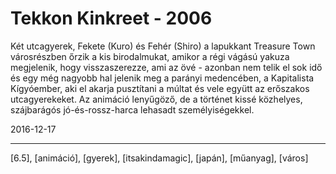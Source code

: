 # Tekkon Kinkreet - 2006

Két utcagyerek, Fekete (Kuro) és Fehér (Shiro) a lapukkant Treasure Town városrészben őrzik a kis birodalmukat, amikor a régi vágású yakuza megjelenik, hogy visszaszerezze, ami az övé - azonban nem telik el sok idő és egy még nagyobb hal jelenik meg a parányi medencében, a Kapitalista Kígyóember, aki el akarja pusztítani a múltat és vele együtt az erőszakos utcagyerekeket. Az animáció lenyűgöző, de a történet kissé közhelyes, szájbarágós jó-és-rossz-harca lehasadt személyiségekkel.

2016-12-17 

----

[6.5], [animáció], [gyerek], [itsakindamagic], [japán], [műanyag], [város]